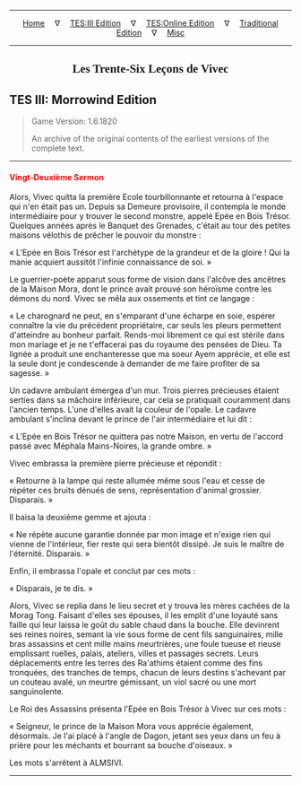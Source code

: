 
---

<!-- Jekyll Page Links -->

<center>
<a href="../../../../index.html">Home</a>
&emsp;&nabla;&emsp;
<a href="../../../index-tes3.html">TES:III Edition</a>
&emsp;&nabla;&emsp;
<a href="../../../index-teso.html">TES:Online Edition</a>
&emsp;&nabla;&emsp;
<a href="../../../index-traditional.html">Traditional Edition</a>
&emsp;&nabla;&emsp;
<a href="../../../index-misc.html">Misc</a>
</center>

<!-- Markdown Body Below: -->

---

<center>
<h2><span style="font-family:Georgia">Les Trente-Six Leçons de Vivec</span></h2>
</center>

## TES III: Morrowind Edition

> Game Version: 1.6.1820
>
> An archive of the original contents of the earliest versions of the complete text.

---

#### <span style="color:red">Vingt-Deuxième Sermon</span>

Alors, Vivec quitta la première Ecole tourbillonnante et retourna à l'espace qui n'en était pas un. Depuis sa Demeure provisoire, il contempla le monde intermédiaire pour y trouver le second monstre, appelé Epée en Bois Trésor. Quelques années après le Banquet des Grenades, c'était au tour des petites maisons vélothis de prêcher le pouvoir du monstre :

« L'Epée en Bois Trésor est l'archétype de la grandeur et de la gloire ! Qui la manie acquiert aussitôt l'infinie connaissance de soi. »

Le guerrier-poète apparut sous forme de vision dans l'alcôve des ancêtres de la Maison Mora, dont le prince avait prouvé son héroïsme contre les démons du nord. Vivec se mêla aux ossements et tint ce langage :

« Le charognard ne peut, en s'emparant d'une écharpe en soie, espérer connaître la vie du précédent propriétaire, car seuls les pleurs permettent d'atteindre au bonheur parfait. Rends-moi librement ce qui est stérile dans mon mariage et je ne t'effacerai pas du royaume des pensées de Dieu. Ta lignée a produit une enchanteresse que ma soeur Ayem apprécie, et elle est la seule dont je condescende à demander de me faire profiter de sa sagesse. »

Un cadavre ambulant émergea d'un mur. Trois pierres précieuses étaient serties dans sa mâchoire inférieure, car cela se pratiquait couramment dans l'ancien temps. L'une d'elles avait la couleur de l'opale. Le cadavre ambulant s'inclina devant le prince de l'air intermédiaire et lui dit :

« L'Epée en Bois Trésor ne quittera pas notre Maison, en vertu de l'accord passé avec Méphala Mains-Noires, la grande ombre. »

Vivec embrassa la première pierre précieuse et répondit :

« Retourne à la lampe qui reste allumée même sous l'eau et cesse de répéter ces bruits dénués de sens, représentation d'animal grossier. Disparais. »

Il baisa la deuxième gemme et ajouta :

« Ne répète aucune garantie donnée par mon image et n'exige rien qui vienne de l'intérieur, fier reste qui sera bientôt dissipé. Je suis le maître de l'éternité. Disparais. »

Enfin, il embrassa l'opale et conclut par ces mots :

« Disparais, je te dis. »

Alors, Vivec se replia dans le lieu secret et y trouva les mères cachées de la Morag Tong. Faisant d'elles ses épouses, il les emplit d'une loyauté sans faille qui leur laissa le goût du sable chaud dans la bouche. Elle devinrent ses reines noires, semant la vie sous forme de cent fils sanguinaires, mille bras assassins et cent mille mains meurtrières, une foule tueuse et rieuse emplissant ruelles, palais, ateliers, villes et passages secrets. Leurs déplacements entre les terres des Ra'athims étaient comme des fins tronquées, des tranches de temps, chacun de leurs destins s'achevant par un couteau avalé, un meurtre gémissant, un viol sacré ou une mort sanguinolente.

Le Roi des Assassins présenta l'Epée en Bois Trésor à Vivec sur ces mots :

« Seigneur, le prince de la Maison Mora vous apprécie également, désormais. Je l'ai placé à l'angle de Dagon, jetant ses yeux dans un feu à prière pour les méchants et bourrant sa bouche d'oiseaux. »

Les mots s'arrêtent à ALMSIVI.

---
